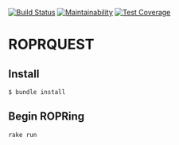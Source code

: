 [![Build Status](https://travis-ci.org/tcob/ROPRQUEST.svg?branch=master)](https://travis-ci.org/tcob/ROPRQUEST)
[![Maintainability](https://api.codeclimate.com/v1/badges/15f82ac543afadb4f995/maintainability)](https://codeclimate.com/github/tcob/ROPRQUEST/maintainability)
[![Test Coverage](https://api.codeclimate.com/v1/badges/15f82ac543afadb4f995/test_coverage)](https://codeclimate.com/github/tcob/ROPRQUEST/test_coverage)

# ROPRQUEST

## Install

    $ bundle install

## Begin ROPRing

```bash
rake run
```